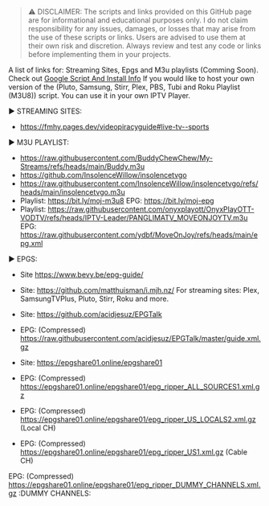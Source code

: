 > ⚠️ DISCLAIMER: The scripts and links provided on this GitHub page are for informational and educational purposes only. I do not claim responsibility for any issues, damages, or losses that may arise from the use of these scripts or links. Users are advised to use them at their own risk and discretion. Always review and test any code or links before implementing them in your projects.
>
>
A list of links for: Streaming Sites, Epgs and M3u playlists (Comming Soon). Check out <a href="https://github.com/BuddyChewChew/My-Streams/tree/main/Google%20Script%20And%20Install%20Info" target="_blank">Google Script And Install Info</a> If you would like to host your own version of the (Pluto, Samsung, Stirr, Plex, PBS, Tubi and Roku Playlist (M3U8)) script. You can use it in your own IPTV Player.

▶️ STREAMING SITES:
- https://fmhy.pages.dev/videopiracyguide#live-tv--sports

▶️ M3U PLAYLIST:

- https://raw.githubusercontent.com/BuddyChewChew/My-Streams/refs/heads/main/Buddy.m3u
- https://github.com/InsolenceWillow/insolencetvgo
- https://raw.githubusercontent.com/InsolenceWillow/insolencetvgo/refs/heads/main/insolencetvgo.m3u
- Playlist: https://bit.ly/moj-m3u8 EPG: https://bit.ly/moj-epg
- Playlist: https://raw.githubusercontent.com/onyxplayott/OnyxPlayOTT-VODTV/refs/heads/IPTV-Leader/PANGLIMATV_MOVEONJOYTV.m3u EPG: https://raw.githubusercontent.com/ydbf/MoveOnJoy/refs/heads/main/epg.xml

▶️ EPGS:
- Site https://www.bevy.be/epg-guide/

- Site: https://github.com/matthuisman/i.mjh.nz/ For streaming sites: Plex, SamsungTVPlus, Pluto, Stirr, Roku and more.

- Site: https://github.com/acidjesuz/EPGTalk

- EPG: (Compressed) https://raw.githubusercontent.com/acidjesuz/EPGTalk/master/guide.xml.gz

- Site: https://epgshare01.online/epgshare01

- EPG: (Compressed) https://epgshare01.online/epgshare01/epg_ripper_ALL_SOURCES1.xml.gz

- EPG: (Compressed) https://epgshare01.online/epgshare01/epg_ripper_US_LOCALS2.xml.gz (Local CH)

- EPG: (Compressed) https://epgshare01.online/epgshare01/epg_ripper_US1.xml.gz (Cable CH)

EPG: (Compressed) https://epgshare01.online/epgshare01/epg_ripper_DUMMY_CHANNELS.xml.gz :DUMMY CHANNELS:
